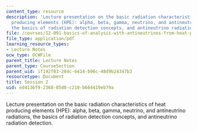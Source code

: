 ```yaml
---
content_type: resource
description: 'Lecture presentation on the basic radiation characteristics of heat
  producing elements (HPE): alpha, beta, gamma, neutrino, and antineutrino radiations,
  the basics of radiation detection concepts, and antineutrino radiation detection.'
file: /courses/12-091-basics-of-analysis-with-antineutrinos-from-heat-producing-elements-k-u-th-in-the-earth-january-iap-2010/ed4136f9236885d0c210b664419eb79a_MIT12_091IAP10_lec2.pdf
file_type: application/pdf
learning_resource_types:
- Lecture Notes
ocw_type: OCWFile
parent_title: Lecture Notes
parent_type: CourseSection
parent_uid: 1f192f83-204c-6414-b96c-48d9b24347b3
resourcetype: Document
title: Session 2
uid: ed4136f9-2368-85d0-c210-b664419eb79a
---
```

Lecture presentation on the basic radiation characteristics of heat producing elements (HPE): alpha, beta, gamma, neutrino, and antineutrino radiations, the basics of radiation detection concepts, and antineutrino radiation detection.

